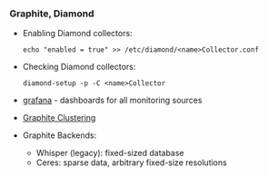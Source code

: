 ### Graphite, Diamond

-   Enabling Diamond collectors:

        echo "enabled = true" >> /etc/diamond/<name>Collector.conf

-   Checking Diamond collectors:

        diamond-setup -p -C <name>Collector

-   [grafana](https://grafana.org) - dashboards for all monitoring sources
-   [Graphite Clustering](https://bitprophet.org/blog/2013/03/07/graphite/)
-   Graphite Backends:
    -   Whisper (legacy): fixed-sized database
    -   Ceres: sparse data, arbitrary fixed-size resolutions




